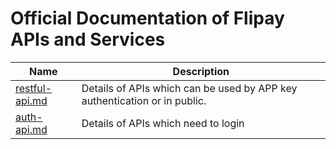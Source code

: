 # Official Documentation of Flipay APIs and Services

| Name | Description |
| --- | --- |
| [restful-api.md](https://github.com/flipay/flipay-official-api-docs/blob/master/restful-api.md) | Details of APIs which can be used by APP key authentication or in public. |
| [auth-api.md](https://github.com/flipay/flipay-official-api-docs/blob/master/auth-api.md) | Details of APIs which need to login |
